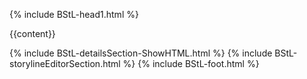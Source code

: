 {% include BStL-head1.html %}
<!--the content is the dynamic part of the page which are
1. the storyLineTable itself
2. the details section
-->
{{content}}

{% include BStL-detailsSection-ShowHTML.html %}
{% include BStL-storylineEditorSection.html %}
{% include BStL-foot.html %}